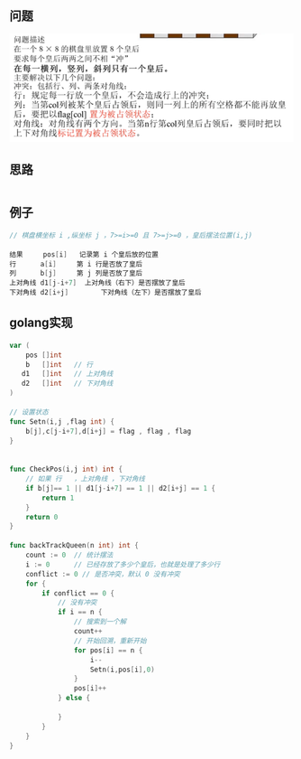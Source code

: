 

## 问题



 ![image-20201024191045522](image-20201024191045522.png)



## 思路

```go

```



## 例子

```go
// 棋盘横坐标 i ,纵坐标 j ，7>=i>=0 且 7>=j>=0 ，皇后摆法位置(i,j)

结果     pos[i]  	记录第 i 个皇后放的位置
行      a[i]		第 i 行是否放了皇后
列      b[j]		第 j 列是否放了皇后
上对角线 d1[j-i+7] 	上对角线（右下）是否摆放了皇后
下对角线 d2[i+j]		下对角线（左下）是否摆放了皇后
```



## golang实现

```go
var (
	pos []int
    b	[]int	// 行
   d1	[]int	// 上对角线
   d2	[]int	// 下对角线
)

// 设置状态
func Setn(i,j ,flag int) {
    b[j],c[j-i+7],d[i+j] = flag , flag , flag
}


func CheckPos(i,j int) int {
    // 如果 行   ，上对角线 ，下对角线
    if b[j]== 1 || d1[j-i+7] == 1 || d2[i+j] == 1 {
        return 1
    }
    return 0
}

func backTrackQueen(n int) int {
    count := 0	// 统计摆法
    i := 0 		// 已经存放了多少个皇后，也就是处理了多少行
    conflict := 0 // 是否冲突，默认 0 没有冲突
    for {
        if conflict == 0 {
            // 没有冲突
            if i == n {
                // 搜索到一个解
                count++
                // 开始回溯，重新开始
                for pos[i] == n {
                    i--
                    Setn(i,pos[i],0)
                }
                pos[i]++
            } else {
                
            }
        }
    }
}
```

















































































































































































































































































































































































































































